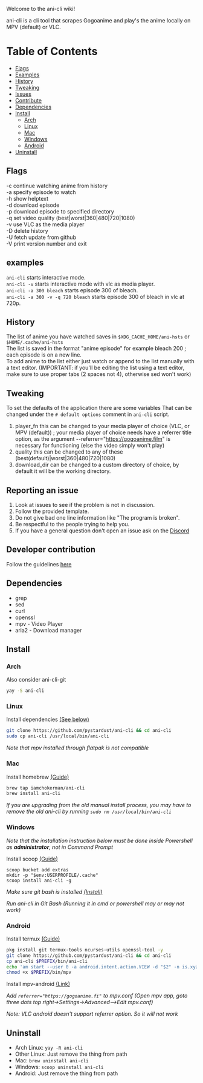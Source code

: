 Welcome to the ani-cli wiki!

ani-cli is a cli tool that scrapes Gogoanime and play's the anime locally on MPV (default) or VLC.

# Table of Contents
- [Flags](#Flags)
- [Examples](#Examples)
- [History](#History)
- [Tweaking](#Tweaking)
- [Issues](#Reporting-an-issue)
- [Contribute](#Developer-contribution)
- [Dependencies](#Dependencies)
- [Install](#Installation)
  - [Arch](#Arch)
  - [Linux](#Linux)
  - [Mac](#Mac)
  - [Windows](#Windows)
  - [Android](#Android)
- [Uninstall](#Uninstall)

## Flags
-c continue watching anime from history\
-a specify episode to watch\
-h show helptext\
-d download episode\
-p download episode to specified directory\
-q set video quality (best|worst|360|480|720|1080)\
-v use VLC as the media player\
-D delete history\
-U fetch update from github\
-V print version number and exit

## examples
`ani-cli` starts interactive mode.\
`ani-cli -v` starts interactive mode with vlc as media player.\
`ani-cli -a 300 bleach` starts episode 300 of bleach.\
`ani-cli -a 300 -v -q 720 bleach` starts episode 300 of bleach in vlc at 720p.

## History
The list of anime you have watched saves in `$XDG_CACHE_HOME/ani-hsts` or `$HOME/.cache/ani-hsts`\
The list is saved in the format "anime episode" for example bleach 200 ; each episode is on a new line.\
To add anime to the list either just watch or append to the list manually with a text editor. (IMPORTANT: if you'll be editing the list 
using a text editor, make sure to use proper tabs (2 spaces not 4), otherwise sed won't work)

## Tweaking
To set the defaults of the application there are some variables That can be changed under the `# default options` comment in `ani-cli` script.
1. player_fn this can be changed to your media player of choice (VLC, or MPV (default)) ; your media player of choice needs have a referrer title option, as the argument --referrer="https://gogoanime.film" is necessary for functioning (else the video simply won't play)
2. quality this can be changed to any of these (best(default)|worst|360|480|720|1080)
3. download_dir can be changed to a custom directory of choice, by default it will be the working directory.


## Reporting an issue
1. Look at issues to see if the problem is not in discussion.
2. Follow the provided template.
3. Do not give bad one line information like "The program is broken".
4. Be respectful to the people trying to help you.
5. If you have a general question don't open an issue ask on the [Discord](https://discord.gg/aqu7GpqVmR)

## Developer contribution 
Follow the guidelines [here](https://github.com/pystardust/ani-cli/blob/master/CONTRIBUTING.md)

## Dependencies
- grep
- sed
- curl
- openssl
- mpv - Video Player
- aria2 - Download manager

## Install

### Arch

Also consider ani-cli-git

```sh
yay -S ani-cli
```
### Linux

Install dependencies [(See below)](#Dependencies)

```sh
git clone https://github.com/pystardust/ani-cli && cd ani-cli
sudo cp ani-cli /usr/local/bin/ani-cli
```

*Note that mpv installed through flatpak is not compatible*

### Mac

Install homebrew [(Guide)](https://brew.sh/)

```sh
brew tap iamchokerman/ani-cli
brew install ani-cli
```
*If you are upgrading from the old manual install process, you may have to remove the old ani-cli by running `sudo rm /usr/local/bin/ani-cli`*

### Windows

*Note that the installation instruction below must be done inside 
Powershell as **administrator**, not in Command Prompt*

Install scoop [(Guide)](https://scoop.sh/)
```
scoop bucket add extras
mkdir -p "$env:USERPROFILE/.cache"
scoop install ani-cli -g
```

*Make sure git bash is installed [(Install)](https://git-scm.com/download/win)*

*Run ani-cli in Git Bash (Running it in cmd or powershell may or may not work)*

### Android

Install termux [(Guide)](https://termux.com/)

```sh
pkg install git termux-tools ncurses-utils openssl-tool -y
git clone https://github.com/pystardust/ani-cli && cd ani-cli
cp ani-cli $PREFIX/bin/ani-cli
echo 'am start --user 0 -a android.intent.action.VIEW -d "$2" -n is.xyz.mpv/.MPVActivity' > $PREFIX/bin/mpv
chmod +x $PREFIX/bin/mpv
```

Install mpv-android [(Link)](https://play.google.com/store/apps/details?id=is.xyz.mpv)

*Add ```referrer="https://gogoanime.fi"``` to mpv.conf (Open mpv app, goto three dots top right->Settings->Advanced-->Edit mpv.conf)* 

*Note: VLC android doesn't support referrer option. So it will not work*

## Uninstall

* Arch Linux: ```yay -R ani-cli```
* Other Linux: Just remove the thing from path
* Mac: ```brew uninstall ani-cli```
* Windows: ```scoop uninstall ani-cli```
* Android: Just remove the thing from path


